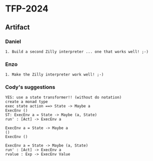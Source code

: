 # TFP-2024

## Artifact

### Daniel

    1. Build a second Zilly interpreter ... one that works well! ;-)

### Enzo

    1. Make the Zilly interpreter work well! ;-)

### Cody's suggestions

    YES: use a state transformer!! (without do notation)
    create a monad type
    exec state action ==> State -> Maybe a
    ExecEnv ()
    ST: ExecEnv a = State -> Maybe (a, State)
    run' : [Act] -> ExecEnv a

    ExecEnv a = State -> Maybe a
    ()
    ExecEnv ()

    ExecEnv a = State -> Maybe (a, State)
    run' : [Act] -> ExecEnv a
    rvalue : Exp -> ExecEnv Value
